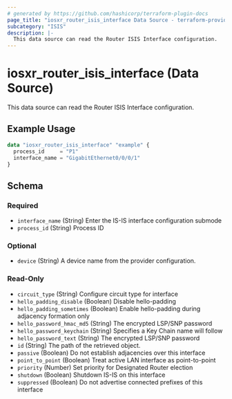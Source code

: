 ```yaml
---
# generated by https://github.com/hashicorp/terraform-plugin-docs
page_title: "iosxr_router_isis_interface Data Source - terraform-provider-iosxr"
subcategory: "ISIS"
description: |-
  This data source can read the Router ISIS Interface configuration.
---
```


# iosxr_router_isis_interface (Data Source)

This data source can read the Router ISIS Interface configuration.

## Example Usage

```terraform
data "iosxr_router_isis_interface" "example" {
  process_id     = "P1"
  interface_name = "GigabitEthernet0/0/0/1"
}
```

<!-- schema generated by tfplugindocs -->
## Schema

### Required

- `interface_name` (String) Enter the IS-IS interface configuration submode
- `process_id` (String) Process ID

### Optional

- `device` (String) A device name from the provider configuration.

### Read-Only

- `circuit_type` (String) Configure circuit type for interface
- `hello_padding_disable` (Boolean) Disable hello-padding
- `hello_padding_sometimes` (Boolean) Enable hello-padding during adjacency formation only
- `hello_password_hmac_md5` (String) The encrypted LSP/SNP password
- `hello_password_keychain` (String) Specifies a Key Chain name will follow
- `hello_password_text` (String) The encrypted LSP/SNP password
- `id` (String) The path of the retrieved object.
- `passive` (Boolean) Do not establish adjacencies over this interface
- `point_to_point` (Boolean) Treat active LAN interface as point-to-point
- `priority` (Number) Set priority for Designated Router election
- `shutdown` (Boolean) Shutdown IS-IS on this interface
- `suppressed` (Boolean) Do not advertise connected prefixes of this interface


